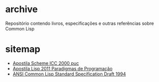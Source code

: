 # archive
Repositório contendo  livros, especificações e outras referências sobre Common Lisp

# sitemap

- [Apostila Scheme ICC 2000 puc](apostila-scheme-icc-2000-puc.pdf)
- [Apostila Lisp 2011 Paradigmas de Programação](apostila-lisp-2011.pdf)
- [ANSI Common Lisp Standard Specification Draft 1994](ansi_cl_standard_draft_nice.pdf)
